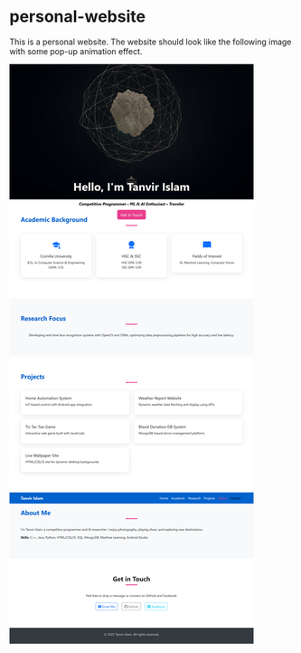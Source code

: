 # personal-website
This is a personal website.
The website should look like the following image with some pop-up animation effect.

![image alt](https://github.com/Abnoxious-rafi/personal-website/blob/c497c26ad6bd6b2c21314b86da821ce194785a42/assingment/pic/Screenshot%202025-05-12%20at%2006-03-23%20Tanvir%20Islam%20-%20Portfolio.png)
